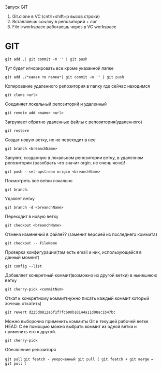 Запуск GIT
1. Git.clone в VC  (cntrl+shift+p вызов строки)
2. Вставляешь ссылку в репозиторий + лог
3. File->workspace  работаешь через в VC workspace


# GIT

`git add .| git commit -m '' | git push`

Тут будет игнорировать все кроме указанной папке

`git add ./*какая то папка*| git commit -m '' | git push`

Копирование удаленного репозитория в папку где сейчас находимся

`git clone <url>`

Соединяет локальный репозиторий и удаленный

`git remote add <name> <url>`

Загружает обратно удаленные файлы с репозитория(удаленного)

`git restore`

Создат новую ветку, но не переходит в нее

`git branch <breanchName>`

Запулит, созданную в локальном репозитории ветку, в удаленном репозитории (разобрать что значит orgin, не очень ясно)!

`git push --set-upstream origin <breanchName>`

Посмотреть все ветки локально

`git branch.`

Удаляет ветку

`git branch -d <breanchName>`

Переходит в новую ветку

`git checkout <breanchName>`

Отмена изменений в файле?? (заменит версией из последнего коммита)

`git checkout -- FileName`

Проверка конфигурации(там есть email и ник, использующейся в данный момент)

`git config --list`

Добавляет конкретный коммит(возможно из другой ветки) в нынешнюю ветку

`git cherry-pick <commitNum>`

Откат к конкретному коммит(нужно писать каждый коммит который хочешь откатить)

`git revert d225d0812a5f1f7fc600b10144a11d08ac1b47bc`

Можно выборочно применить коммиты Git к текущей рабочей ветке HEAD. С ее помощью можно выбрать коммит из одной ветки и применить его к другой. 

`git cherry-pick`

Обновление репозиторя

`git pull`
`git featch - укороченный git pull ( git featch + git merge = git pull )`